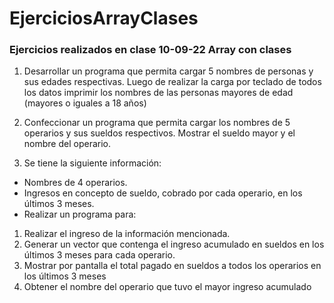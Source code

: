 # EjerciciosArrayClases
### Ejercicios realizados en clase 10-09-22 Array con clases

1. Desarrollar un programa que permita cargar 5 nombres de personas y sus edades respectivas. Luego de realizar la carga por teclado de todos los datos imprimir los nombres de las personas mayores de edad (mayores o iguales a 18 años)

2. Confeccionar un programa que permita cargar los nombres de 5 operarios y sus sueldos respectivos. Mostrar el sueldo mayor y el nombre del operario.

3. Se tiene la siguiente información:
- Nombres de 4 operarios.
- Ingresos en concepto de sueldo, cobrado por cada operario, en los últimos 3 meses.
- Realizar un programa para:
1.	Realizar el ingreso de la información mencionada. 
2.	Generar un vector que contenga el ingreso acumulado en sueldos en los últimos 3 meses para cada operario.
3.	Mostrar por pantalla el total pagado en sueldos a todos los operarios en los últimos 3 meses 
4.	Obtener el nombre del operario que tuvo el mayor ingreso acumulado

